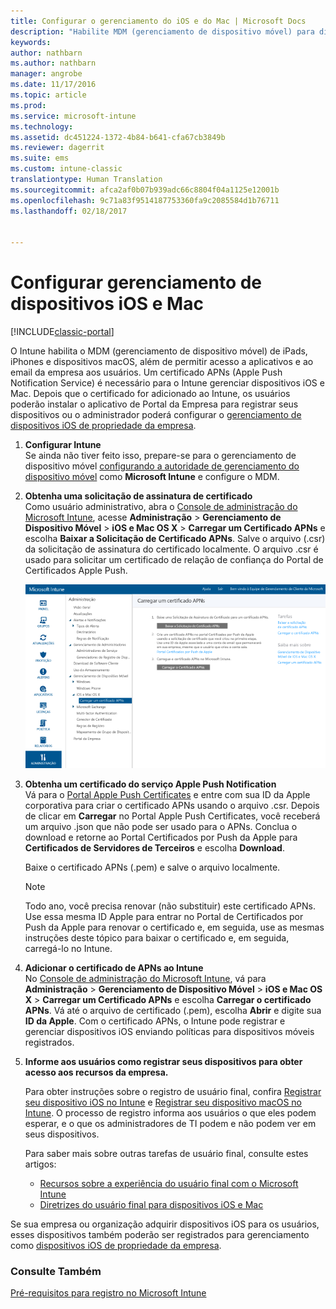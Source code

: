 ```yaml
---
title: Configurar o gerenciamento do iOS e do Mac | Microsoft Docs
description: "Habilite MDM (gerenciamento de dispositivo móvel) para dispositivos iOS, inclusive iPads e iPhones, bem como dispositivos Mac OS X com o Microsoft Intune."
keywords: 
author: nathbarn
ms.author: nathbarn
manager: angrobe
ms.date: 11/17/2016
ms.topic: article
ms.prod: 
ms.service: microsoft-intune
ms.technology: 
ms.assetid: dc451224-1372-4b84-b641-cfa67cb3849b
ms.reviewer: dagerrit
ms.suite: ems
ms.custom: intune-classic
translationtype: Human Translation
ms.sourcegitcommit: afca2af0b07b939adc66c8804f04a1125e12001b
ms.openlocfilehash: 9c71a83f9514187753360fa9c2085584d1b76711
ms.lasthandoff: 02/18/2017


---
```


# <a name="set-up-ios-and-mac-device-management"></a>Configurar gerenciamento de dispositivos iOS e Mac

[!INCLUDE[classic-portal](../includes/classic-portal.md)]

O Intune habilita o MDM (gerenciamento de dispositivo móvel) de iPads, iPhones e dispositivos macOS, além de permitir acesso a aplicativos e ao email da empresa aos usuários. Um certificado APNs (Apple Push Notification Service) é necessário para o Intune gerenciar dispositivos iOS e Mac. Depois que o certificado for adicionado ao Intune, os usuários poderão instalar o aplicativo de Portal da Empresa para registrar seus dispositivos ou o administrador poderá configurar o [gerenciamento de dispositivos iOS de propriedade da empresa](enroll-corporate-owned-ios-devices-in-microsoft-intune.md).

1.  **Configurar Intune**<br>
    Se ainda não tiver feito isso, prepare-se para o gerenciamento de dispositivo móvel [configurando a autoridade de gerenciamento do dispositivo móvel](prerequisites-for-enrollment.md#step-2-set-mdm-authority) como **Microsoft Intune** e configure o MDM.

2.  **Obtenha uma solicitação de assinatura de certificado**<br>
    Como usuário administrativo, abra o [Console de administração do Microsoft Intune](http://manage.microsoft.com), acesse **Administração** &gt; **Gerenciamento de Dispositivo Móvel** &gt; **iOS e Mac OS X** &gt; **Carregar um Certificado APNs** e escolha **Baixar a Solicitação de Certificado APNs**. Salve o arquivo (.csr) da solicitação de assinatura do certificado localmente. O arquivo .csr é usado para solicitar um certificado de relação de confiança do Portal de Certificados Apple Push.

    ![Caixa de diálogo para carregar certificado do APNs](../media/Intune-iOS-enrollment-with-apns.png)

3.  **Obtenha um certificado do serviço Apple Push Notification**<br>
    Vá para o [Portal Apple Push Certificates](http://go.microsoft.com/fwlink/?LinkId=269844) e entre com sua ID da Apple corporativa para criar o certificado APNs usando o arquivo .csr. Depois de clicar em **Carregar** no Portal Apple Push Certificates, você receberá um arquivo .json que não pode ser usado para o APNs. Conclua o download e retorne ao Portal Certificados por Push da Apple para **Certificados de Servidores de Terceiros** e escolha **Download**.

    Baixe o certificado APNs (.pem) e salve o arquivo localmente.

    > [!NOTE]
    > Todo ano, você precisa renovar (não substituir) este certificado APNs. Use essa mesma ID Apple para entrar no Portal de Certificados por Push da Apple para renovar o certificado e, em seguida, use as mesmas instruções deste tópico para baixar o certificado e, em seguida, carregá-lo no Intune.

4.  **Adicionar o certificado de APNs ao Intune**<br>
    No [Console de administração do Microsoft Intune](http://manage.microsoft.com), vá para **Administração** &gt; **Gerenciamento de Dispositivo Móvel** &gt; **iOS e Mac OS X** &gt; **Carregar um Certificado APNs** e escolha **Carregar o certificado APNs**. Vá até o arquivo de certificado (.pem), escolha **Abrir** e digite sua **ID da Apple**. Com o certificado APNs, o Intune pode registrar e gerenciar dispositivos iOS enviando políticas para dispositivos móveis registrados.

5.  **Informe aos usuários como registrar seus dispositivos para obter acesso aos recursos da empresa.**

    Para obter instruções sobre o registro de usuário final, confira [Registrar seu dispositivo iOS no Intune](../enduser/enroll-your-device-in-intune-ios.md) e [Registrar seu dispositivo macOS no Intune](../enduser/enroll-your-device-in-intune-macos.md). O processo de registro informa aos usuários o que eles podem esperar, e o que os administradores de TI podem e não podem ver em seus dispositivos.

    Para saber mais sobre outras tarefas de usuário final, consulte estes artigos:
    - [Recursos sobre a experiência do usuário final com o Microsoft Intune](how-to-educate-your-end-users-about-microsoft-intune.md)
    - [Diretrizes do usuário final para dispositivos iOS e Mac](../enduser/using-your-ios-or-macOS-device-with-intune.md)

Se sua empresa ou organização adquirir dispositivos iOS para os usuários, esses dispositivos também poderão ser registrados para gerenciamento como [dispositivos iOS de propriedade da empresa](enroll-corporate-owned-ios-devices-in-microsoft-intune.md).

### <a name="see-also"></a>Consulte Também
[Pré-requisitos para registro no Microsoft Intune](prerequisites-for-enrollment.md)

